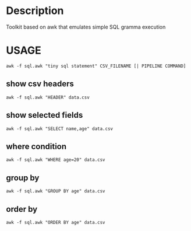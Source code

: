 # Description

Toolkit based on awk that emulates simple SQL gramma execution


# USAGE
```shell
awk -f sql.awk "tiny sql statement" CSV_FILENAME [| PIPELINE COMMAND] 
```

## show csv headers
```shell
awk -f sql.awk "HEADER" data.csv
```

## show selected fields
```shell
awk -f sql.awk "SELECT name,age" data.csv
```

## where condition
```shell
awk -f sql.awk "WHERE age=20" data.csv
```

## group by
```shell
awk -f sql.awk "GROUP BY age" data.csv
```

## order by
```shell
awk -f sql.awk "ORDER BY age" data.csv
```

